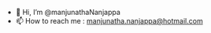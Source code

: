 - 👋 Hi, I’m @manjunathaNanjappa
- 📫 How to reach me : manjunatha.nanjappa@hotmail.com

<!---
manjunathaNanjappa/manjunathaNanjappa is a ✨ special ✨ repository because its `README.md` (this file) appears on your GitHub profile.
You can click the Preview link to take a look at your changes.
--->
